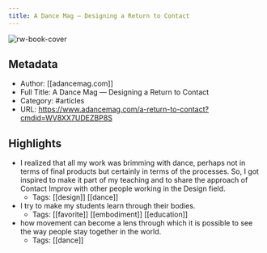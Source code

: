 ```yaml
---
title: A Dance Mag — Designing a Return to Contact
---
```

![rw-book-cover](https://readwise-assets.s3.amazonaws.com/static/images/article0.00998d930354.png)

## Metadata
- Author: [[adancemag.com]]
- Full Title: A Dance Mag — Designing a Return to Contact
- Category: #articles
- URL: https://www.adancemag.com/a-return-to-contact?cmdid=WV8XX7UDEZBP8S

## Highlights
- I realized that all my work was brimming with dance, perhaps not in terms of final products but certainly in terms of the processes. So, I got inspired to make it part of my teaching and to share the approach of Contact Improv with other people working in the Design field.
    - Tags: [[design]] [[dance]] 
- I try to make my students learn through their bodies.
    - Tags: [[favorite]] [[embodiment]] [[education]] 
- how movement can become a lens through which it is possible to see the way people stay together in the world.
    - Tags: [[dance]] 
